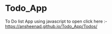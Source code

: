 # Todo_App
To Do list App using javascript 
to open click here :- https://ansheenad.github.io/Todo_App/Todos/

